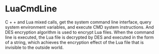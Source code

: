 # LuaCmdLine
C + + and Lua mixed calls, get the system command line interface, query system environment variables, and execute CMD system instructions. And DES encryption algorithm is used to encrypt Lua files. When the command line is executed, the Lua file is decrypted by DES and executed in the form of a string, which achieves the encryption effect of the Lua file that is invisible to the outside world. 
